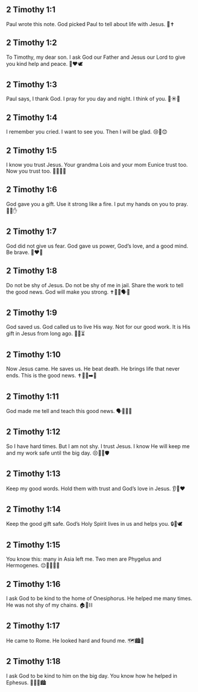 ## 2 Timothy 1:1
Paul wrote this note. God picked Paul to tell about life with Jesus. 📝✝️
## 2 Timothy 1:2
To Timothy, my dear son. I ask God our Father and Jesus our Lord to give you kind help and peace. 👦❤️🕊️
## 2 Timothy 1:3
Paul says, I thank God. I pray for you day and night. I think of you. 🙏☀️🌙
## 2 Timothy 1:4
I remember you cried. I want to see you. Then I will be glad. 😢👀😊
## 2 Timothy 1:5
I know you trust Jesus. Your grandma Lois and your mom Eunice trust too. Now you trust too. 👵👩👦🙏
## 2 Timothy 1:6
God gave you a gift. Use it strong like a fire. I put my hands on you to pray. 🎁🔥✋
## 2 Timothy 1:7
God did not give us fear. God gave us power, God’s love, and a good mind. Be brave. 💪❤️🧠
## 2 Timothy 1:8
Do not be shy of Jesus. Do not be shy of me in jail. Share the work to tell the good news. God will make you strong. ✝️🚫😳🗣️💪
## 2 Timothy 1:9
God saved us. God called us to live His way. Not for our good work. It is His gift in Jesus from long ago. 🙌🎁⏳
## 2 Timothy 1:10
Now Jesus came. He saves us. He beat death. He brings life that never ends. This is the good news. ✝️🚫💀➡️🌱
## 2 Timothy 1:11
God made me tell and teach this good news. 🗣️📖👨‍🏫
## 2 Timothy 1:12
So I have hard times. But I am not shy. I trust Jesus. I know He will keep me and my work safe until the big day. 😣🙂🙏🛡️
## 2 Timothy 1:13
Keep my good words. Hold them with trust and God’s love in Jesus. 👂📘❤️
## 2 Timothy 1:14
Keep the good gift safe. God’s Holy Spirit lives in us and helps you. 🔒🎁🕊️
## 2 Timothy 1:15
You know this: many in Asia left me. Two men are Phygelus and Hermogenes. 😔🚶‍♂️🚶‍♂️
## 2 Timothy 1:16
I ask God to be kind to the home of Onesiphorus. He helped me many times. He was not shy of my chains. 🏠🤝⛓️
## 2 Timothy 1:17
He came to Rome. He looked hard and found me. 🗺️🏙️🔎
## 2 Timothy 1:18
I ask God to be kind to him on the big day. You know how he helped in Ephesus. 🙏💖📅🏙️
